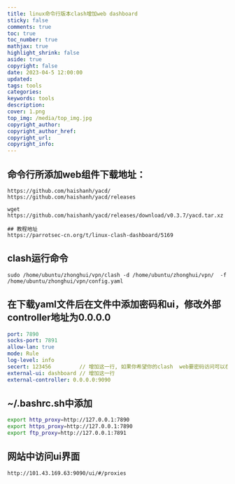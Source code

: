```yaml
---
title: linux命令行版本clash增加web dashboard
sticky: false
comments: true
toc: true
toc_number: true
mathjax: true
highlight_shrink: false
aside: true
copyright: false
date: 2023-04-5 12:00:00
updated:
tags: tools
categories:
keywords: tools
description:
cover: 1.png
top_img: /media/top_img.jpg
copyright_author:
copyright_author_href:
copyright_url:
copyright_info:
---
```


## 命令行所添加web组件下载地址：
```
https://github.com/haishanh/yacd/
https://github.com/haishanh/yacd/releases

wget https://github.com/haishanh/yacd/releases/download/v0.3.7/yacd.tar.xz

## 教程地址
https://parrotsec-cn.org/t/linux-clash-dashboard/5169
```

## clash运行命令
```
sudo /home/ubuntu/zhonghui/vpn/clash -d /home/ubuntu/zhonghui/vpn/  -f /home/ubuntu/zhonghui/vpn/config.yaml
```

## 在下载yaml文件后在文件中添加密码和ui，修改外部controller地址为0.0.0.0
```yaml
port: 7890
socks-port: 7891
allow-lan: true
mode: Rule
log-level: info
secert: 123456         // 增加这一行, 如果你希望你的clash  web要密码访问可以在这块配置密码, 如果不需要直接注释掉即可
external-ui: dashboard // 增加这一行
external-controller: 0.0.0.0:9090
```

## ~/.bashrc.sh中添加
```bash
export http_proxy=http://127.0.0.1:7890
export https_proxy=http://127.0.0.1:7890
export ftp_proxy=http://127.0.0.1:7891   
```

## 网站中访问ui界面
```bash
http://101.43.169.63:9090/ui/#/proxies
```
